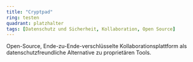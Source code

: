 ```yaml
---
title: "Cryptpad"
ring: testen
quadrant: platzhalter
tags: [Datenschutz und Sicherheit, Kollaboration, Open Source]
---
```


Open-Source, Ende-zu-Ende-verschlüsselte Kollaborationsplattform als datenschutzfreundliche Alternative zu proprietären Tools.
